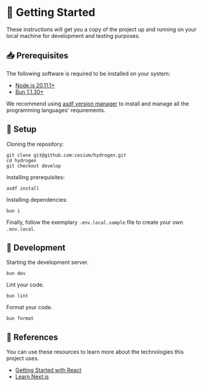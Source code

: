 [asdf-vm]: https://asdf-vm.com/

# 🚀 Getting Started

These instructions will get you a copy of the project up and running on your
local machine for development and testing purposes.

## 📥 Prerequisites

The following software is required to be installed on your system:

- [Node.js 20.11.1+](https://nodejs.org/en/download/)
- [Bun 1.1.30+](https://bun.sh/)

We recommend using [asdf version manager][asdf-vm] to install and manage all
the programming languages' requirements.

## 🔧 Setup

Cloning the repository:

```
git clone git@github.com:cesium/hydrogen.git
cd hydrogen
git checkout develop
```

Installing prerequisites:

```
asdf install
```

Installing dependencies:

```
bun i
```

Finally, follow the exemplary `.env.local.sample` file to create your own `.env.local`.

## 🔨 Development

Starting the development server.

```
bun dev
```

Lint your code.

```
bun lint
```

Format your code.

```
bun format
```

## 🔗 References

You can use these resources to learn more about the technologies this project uses.

- [Getting Started with React](https://reactjs.org/docs/getting-started.html)
- [Learn Next.js](https://nextjs.org/learn)
